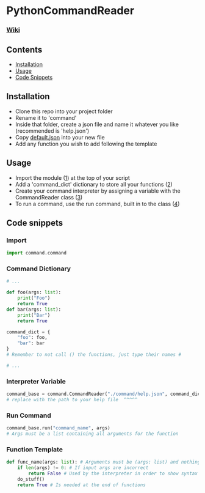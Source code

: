 # PythonCommandReader

### [Wiki](https://github.com/Nathan3-14/PythonCommandReader/wiki)

## Contents
- [Installation](#installation)
- [Usage](#usage)
- [Code Snippets](#code-snippets)


## Installation
- Clone this repo into your project folder
- Rename it to 'command'
- Inside that folder, create a json file and name it whatever you like (recommended is 'help.json')
- Copy [default.json](https://github.com/Nathan3-14/PythonCommandReader/blob/main/default.json) into your new file
- Add any function you wish to add following the template


## Usage
- Import the module ([1](../../wiki/code-snippets/#import)) at the top of your script
- Add a 'command_dict' dictionary to store all your functions ([2](code-snippets/#command-dictionary))
- Create your command interpreter by assigning a variable with the CommandReader class ([3](code-snippets/#interpreter-variable))
- To run a command, use the run command, built in to the class ([4](code-snippets/#run-command))


## Code snippets

### Import
```python
import command.command
```

### Command Dictionary
```python
# ...

def foo(args: list):
    print("Foo")
    return True
def bar(args: list):
    print("Bar")
    return True

command_dict = {
    "foo": foo,
    "bar": bar
}
# Remember to not call () the functions, just type their names #

# ...
```

### Interpreter Variable
```python
command_base = command.CommandReader("./command/help.json", command_dict)
# replace with the path to your help file  ^^^^^
```

### Run Command
```python
command_base.run("command_name", args)
# Args must be a list containing all arguments for the function
```

### Function Template
```python
def func_name(args: list): # Arguments must be (args: list) and nothing else
    if len(args) != 0: # If input args are incorrect
        return False # Used by the interpreter in order to show syntax errors
    do_stuff()
    return True # Is needed at the end of functions
```
